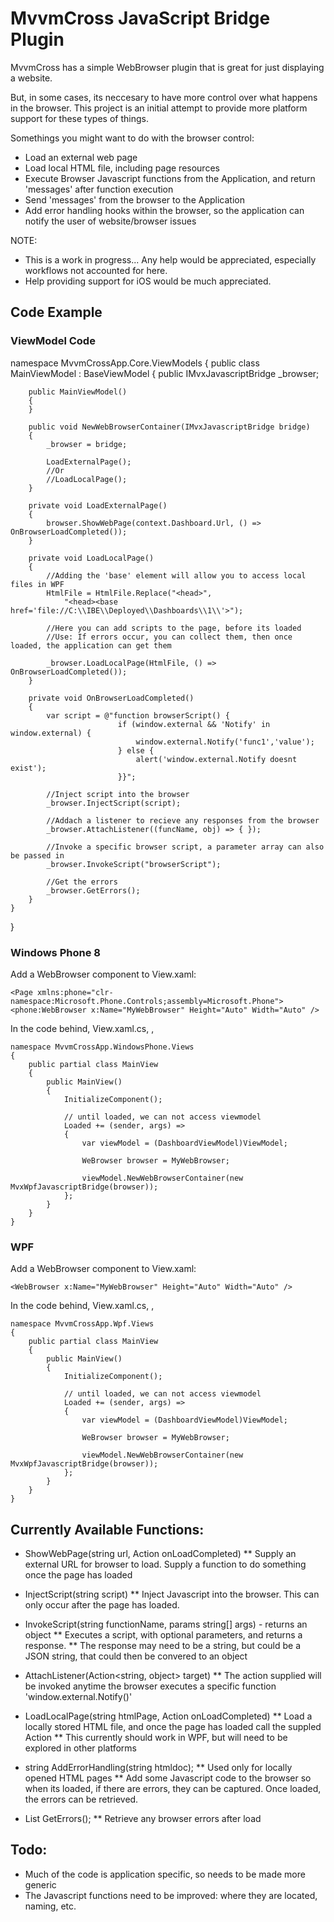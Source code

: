 # MvvmCross JavaScript Bridge Plugin

MvvmCross has a simple WebBrowser plugin that is great for just displaying a website.

But, in some cases, its neccesary to have more control over what happens in the browser. This project is an initial attempt to provide more platform support for these types of things.

Somethings you might want to do with the browser control:

* Load an external web page
* Load local HTML file, including page resources
* Execute Browser Javascript functions from the Application, and return 'messages' after function execution
* Send 'messages' from the browser to the Application
* Add error handling hooks within the browser, so the application can notify the user of website/browser issues

NOTE:
* This is a work in progress... Any help would be appreciated, especially workflows not accounted for here.
* Help providing support for iOS would be much appreciated.


## Code Example

### ViewModel Code

namespace MvvmCrossApp.Core.ViewModels
{
    public class MainViewModel : BaseViewModel
    {
        public IMvxJavascriptBridge _browser;

        public MainViewModel()
        {
        }

        public void NewWebBrowserContainer(IMvxJavascriptBridge bridge)
        {
            _browser = bridge;

			LoadExternalPage();
			//Or
			//LoadLocalPage();            
        }

        private void LoadExternalPage()
        {
            browser.ShowWebPage(context.Dashboard.Url, () => OnBrowserLoadCompleted());
        }

        private void LoadLocalPage()
        {
        	//Adding the 'base' element will allow you to access local files in WPF
            HtmlFile = HtmlFile.Replace("<head>",
                "<head><base href='file://C:\\IBE\\Deployed\\Dashboards\\1\\'>");

			//Here you can add scripts to the page, before its loaded
			//Use: If errors occur, you can collect them, then once loaded, the application can get them
            
            _browser.LoadLocalPage(HtmlFile, () => OnBrowserLoadCompleted());
        }

        private void OnBrowserLoadCompleted()
        {
            var script = @"function browserScript() { 
                            if (window.external && 'Notify' in window.external) {
                                window.external.Notify('func1','value');
                            } else {
                                alert('window.external.Notify doesnt exist'); 
                            }}";
			
			//Inject script into the browser
            _browser.InjectScript(script);
			
			//Addach a listener to recieve any responses from the browser
            _browser.AttachListener((funcName, obj) => { });

			//Invoke a specific browser script, a parameter array can also be passed in
            _browser.InvokeScript("browserScript");

            //Get the errors
            _browser.GetErrors();
        }
    }
}


### Windows Phone 8

Add a WebBrowser component to View.xaml:

	<Page xmlns:phone="clr-namespace:Microsoft.Phone.Controls;assembly=Microsoft.Phone">
	<phone:WebBrowser x:Name="MyWebBrowser" Height="Auto" Width="Auto" />
	

In the code behind, View.xaml.cs, , 

	namespace MvvmCrossApp.WindowsPhone.Views
	{
	    public partial class MainView 
	    {
	        public MainView()
	        {
	            InitializeComponent();

	            // until loaded, we can not access viewmodel
	            Loaded += (sender, args) =>
	            {
	                var viewModel = (DashboardViewModel)ViewModel;
					
					WeBrowser browser = MyWebBrowser;

	                viewModel.NewWebBrowserContainer(new MvxWpfJavascriptBridge(browser));
	            };
	        }
	    }
	}


### WPF

Add a WebBrowser component to View.xaml:

	<WebBrowser x:Name="MyWebBrowser" Height="Auto" Width="Auto" />

In the code behind, View.xaml.cs, , 

	namespace MvvmCrossApp.Wpf.Views
	{
	    public partial class MainView 
	    {
	        public MainView()
	        {
	            InitializeComponent();

	            // until loaded, we can not access viewmodel
	            Loaded += (sender, args) =>
	            {
	                var viewModel = (DashboardViewModel)ViewModel;
					
					WeBrowser browser = MyWebBrowser;

	                viewModel.NewWebBrowserContainer(new MvxWpfJavascriptBridge(browser));
	            };
	        }
	    }
	}

## Currently Available Functions:

* ShowWebPage(string url, Action onLoadCompleted)
** Supply an external URL for browser to load. Supply a function to do something once the page has loaded

* InjectScript(string script)
** Inject Javascript into the browser. This can only occur after the page has loaded.

* InvokeScript(string functionName, params string[] args) - returns an object
** Executes a script, with optional parameters, and returns a response.
** The response may need to be a string, but could be a JSON string, that could then be convered to an object

* AttachListener(Action<string, object> target)
** The action supplied will be invoked anytime the browser executes a specific function 'window.external.Notify()'

* LoadLocalPage(string htmlPage, Action onLoadCompleted)
** Load a locally stored HTML file, and once the page has loaded call the suppled Action
** This currently should work in WPF, but will need to be explored in other platforms

* string AddErrorHandling(string htmldoc);
** Used only for locally opened HTML pages
** Add some Javascript code to the browser so when its loaded, if there are errors, they can be captured. Once loaded, the errors can be retrieved.
        
* List<string> GetErrors();
** Retrieve any browser errors after load

## Todo:
* Much of the code is application specific, so needs to be made more generic
* The Javascript functions need to be improved: where they are located, naming, etc.
